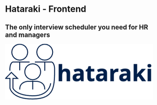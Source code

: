 # Hataraki - Frontend

## The only interview scheduler you need for HR and managers

![Hataraki Logo](./public/hataraki-logo-png-96.png)
